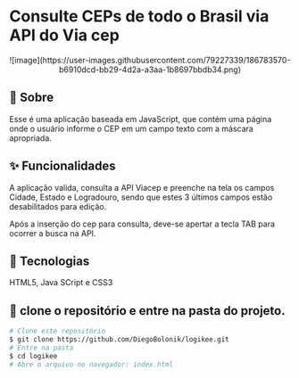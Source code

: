 # Consulte CEPs de todo o Brasil via API do Via cep
<p align="center">
  ![image](https://user-images.githubusercontent.com/79227339/186783570-b6910dcd-bb29-4d2a-a3aa-1b8697bbdb34.png)
</p>

## 🎯 Sobre

Esse é uma aplicação baseada em JavaScript, que contém uma página onde o usuário informe o CEP em um campo texto com a máscara apropriada.

## ✨ Funcionalidades

A aplicação valida, consulta a API Viacep e preenche na tela os campos Cidade, Estado e Logradouro, sendo que estes 3 últimos campos estão desabilitados para edição. 

Após a inserção do cep para consulta, deve-se apertar a tecla TAB para ocorrer a busca na API.

## 🚀 Tecnologias

HTML5, Java SCript e CSS3

## 🏁 clone o repositório e entre na pasta do projeto.

```bash
# Clone este repositório
$ git clone https://github.com/DiegoBolonik/logikee.git
# Entre na pasta
$ cd logikee
# Abre o arquivo no navegador: index.html
```
